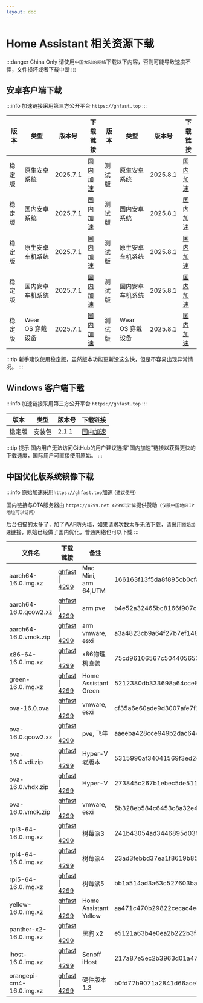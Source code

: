 ```yaml
--- 
layout: doc
---
```


# Home Assistant 相关资源下载
:::danger China Only
请使用`中国大陆的网络`下载以下内容，否则可能导致速度不佳，文件损坏或者下载中断
:::

## 安卓客户端下载
:::info
加速链接采用第三方公开平台 `https://ghfast.top`
:::

| 版本   | 类型       | 版本号  | 下载链接                                                                 | 版本   | 类型       | 版本号  | 下载链接                                                                 |
|--------|------------|---------|--------------------------------------------------------------------------|--------|------------|---------|--------------------------------------------------------------------------|
| 稳定版 | 原生安卓系统 | 2025.7.1 | [国内加速](https://ghfast.top/https://github.com/home-assistant/android/releases/download/2025.7.1/app-full-release.apk)  |测试版 | 原生安卓系统| 2025.8.1 | [国内加速](https://ghfast.top/https://github.com/home-assistant/android/releases/download/2025.8.1/app-full-release.apk)  |
| 稳定版 | 国内安卓系统 | 2025.7.1 | [国内加速](https://ghfast.top/https://github.com/home-assistant/android/releases/download/2025.7.1/app-minimal-release.apk) |测试版 | 国内安卓系统 | 2025.8.1 | [国内加速](https://ghfast.top/https://github.com/home-assistant/android/releases/download/2025.8.1/app-minimal-release.apk) |
| 稳定版 | 原生安卓车机系统 | 2025.7.1 | [国内加速](https://ghfast.top/https://github.com/home-assistant/android/releases/download/2025.7.1/automotive-full-release.apk) |测试版 | 原生安卓车机系统 | 2025.8.1 | [国内加速](https://ghfast.top/https://github.com/home-assistant/android/releases/download/2025.8.1/automotive-full-release.apk) |
| 稳定版 | 国内安卓车机系统 | 2025.7.1 | [国内加速](https://ghfast.top/https://github.com/home-assistant/android/releases/download/2025.7.1/automotive-minimal-release.apk) |测试版 | 国内安卓车机系统 | 2025.8.1 | [国内加速](https://ghfast.top/https://github.com/home-assistant/android/releases/download/2025.8.1/automotive-minimal-release.apk) |
| 稳定版 | Wear OS 穿戴设备 | 2025.7.1 | [国内加速](https://ghfast.top/https://github.com/home-assistant/android/releases/download/2025.7.1/wear-release.apk) |测试版 | Wear OS 穿戴设备 | 2025.8.1 | [国内加速](https://ghfast.top/https://github.com/home-assistant/android/releases/download/2025.8.1/wear-release.apk) |


:::tip
新手建议使用稳定版，虽然版本功能更新没这么快，但是不容易出现异常情况。
:::

## Windows 客户端下载

:::info
加速链接采用第三方公开平台 `https://ghfast.top`
:::

| 版本   | 类型   | 版本号| 下载链接                                                            |
|--------|--------|-------|-------------------------------------------------------------------|
| 稳定版 | 安装包 | 2.1.1 | [国内加速](https://ghfast.top/https://github.com/hass-agent/HASS.Agent/releases/latest/download/HASS.Agent.Installer.exe)  |

:::tip 提示
国内用户无法访问GitHub的用户建议选择"国内加速"链接以获得更快的下载速度，国际用户可直接使用原始。
:::

## 中国优化版系统镜像下载

:::info
原始加速采用`https://ghfast.top`加速 (`建议使用`)

国内链接与OTA服务器由 `https://4299.net 4299云计算`提供赞助`（仅限中国地区IP地址可以访问）`

后台扫描的太多了，加了WAF防火墙，如果请求次数太多无法下载，请采用`原始加速`链接，原始已经做了国内优化，普通网络也可以下载
:::



| 文件名 | 下载链接 | 备注 |文件HASH (SHA256) |
|----|---|---|----|
| aarch64-16.0.img.xz | [ghfast](https://ghfast.top/github.com/ha-china/HAOS-CN/releases/download/16.0/haos_generic-aarch64-16.0.img.xz) \| [4299](https://ota.hasscn.top/16.0/haos_generic-aarch64-16.0.img.xz) | Mac Mini, arm 64,UTM |166163f13f5da8f895cb0cfa2e7456fa7fb1b0ecf38e6d2ec72f3225f638f494 |
| aarch64-16.0.qcow2.xz |[ghfast](https://ghfast.top/github.com/ha-china/HAOS-CN/releases/download/16.0/haos_generic-aarch64-16.0.qcow2.xz) \| [4299](https://ota.hasscn.top/16.0/haos_generic-aarch64-16.0.qcow2.xz) | arm pve |b4e52a32465bc8166f907c58081a3fe61cddcd5e6793645e667248f5a9b4f918 |
| aarch64-16.0.vmdk.zip | [ghfast](https://ghfast.top/github.com/ha-china/HAOS-CN/releases/download/16.0/haos_generic-aarch64-16.0.vmdk.zip) \| [4299](https://ota.hasscn.top/16.0/haos_generic-aarch64-16.0.vmdk.zip) |arm vmware, esxi |a3a4823cb9a64f27b7ef1480b2202c5570e9c8cff9da986f36417ac132f74d03 |
| x86-64-16.0.img.xz | [ghfast](https://ghfast.top/github.com/ha-china/HAOS-CN/releases/download/16.0/haos_generic-x86-64-16.0.img.xz) \| [4299](https://ota.hasscn.top/16.0/haos_generic-x86-64-16.0.img.xz) |x86物理机直装 |75cd96106567c504405653350906970fdf864702b73fbfba1ab5b5b0866eddec |
| green-16.0.img.xz |[ghfast](https://ghfast.top/github.com/ha-china/HAOS-CN/releases/download/16.0/haos_green-16.0.img.xz) \| [4299](https://ota.hasscn.top/16.0/haos_green-16.0.img.xz) |Home Assistant Green | 5212380db333698a64cce863487fffaaf300641ab6c2aaf4dec3219af3da001a |
| ova-16.0.ova |[ghfast](https://ghfast.top/github.com/ha-china/HAOS-CN/releases/download/16.0/haos_ova-16.0.ova) \| [4299](https://ota.hasscn.top/16.0/haos_ova-16.0.ova) | vmware, esxi | cf35a6e60ade9d3007afe7f2c897b44289b59c5276a68fa1b01302662bd2e04f |
| ova-16.0.qcow2.xz |[ghfast](https://ghfast.top/github.com/ha-china/HAOS-CN/releases/download/16.0/haos_ova-16.0.qcow2.xz) \| [4299](https://ota.hasscn.top/16.0/haos_ova-16.0.qcow2.xz) |pve, 飞牛 | aaeeba428cce949b2dac6440e14fdf8381e1ac5348c62e180175741e25683370 |
| ova-16.0.vdi.zip | [ghfast](https://ghfast.top/github.com/ha-china/HAOS-CN/releases/download/16.0/haos_ova-16.0.vdi.zip) \| [4299](https://ota.hasscn.top/16.0/haos_ova-16.0.vdi.zip) |Hyper-V 老版本| 5315990af34041569f3ed2d76cebaf568c6f2382d51aeafc93cbfa1a807befa9 |
| ova-16.0.vhdx.zip | [ghfast](https://ghfast.top/github.com/ha-china/HAOS-CN/releases/download/16.0/haos_ova-16.0.vhdx.zip) \| [4299](https://ota.hasscn.top/16.0/haos_ova-16.0.vhdx.zip) |Hyper-V | 273845c267b1ebec5de5118e979fe7eec98e65eb00515b20203dce7243b560be |
| ova-16.0.vmdk.zip | [ghfast](https://ghfast.top/github.com/ha-china/HAOS-CN/releases/download/16.0/haos_ova-16.0.vmdk.zip) \| [4299](https://ota.hasscn.top/16.0/haos_ova-16.0.vmdk.zip) |vmware, esxi | 5b328eb584c6453c8a32e4ffc60325440f062f144335645f3f4c07c23807560d |
| rpi3-64-16.0.img.xz | [ghfast](https://ghfast.top/github.com/ha-china/HAOS-CN/releases/download/16.0/haos_rpi3-64-16.0.img.xz) \| [4299](https://ota.hasscn.top/16.0/haos_rpi3-64-16.0.img.xz) |树莓派3 | 241b43054ad3446895d039a5708d69baf5304dd29851f4bbc6ac1eeced875b46 |
| rpi4-64-16.0.img.xz | [ghfast](https://ghfast.top/github.com/ha-china/HAOS-CN/releases/download/16.0/haos_rpi4-64-16.0.img.xz) \| [4299](https://ota.hasscn.top/16.0/haos_rpi4-64-16.0.img.xz) |树莓派4 | 23ad3febbd37ea1f8619b85f14d645fcf32ee955b5a653067b3d98d3b3d523d6 |
| rpi5-64-16.0.img.xz | [ghfast](https://ghfast.top/github.com/ha-china/HAOS-CN/releases/download/16.0/haos_rpi5-64-16.0.img.xz) \| [4299](https://ota.hasscn.top/16.0/haos_rpi5-64-16.0.img.xz) |树莓派5 | bb1a514ad3a63c527603ba354d0f2045aafaca9954d3eccd726f0fab05c58700 |
| yellow-16.0.img.xz | [ghfast](https://ghfast.top/github.com/ha-china/HAOS-CN/releases/download/16.0/haos_yellow-16.0.img.xz) \| [4299](https://ota.hasscn.top/16.0/haos_yellow-16.0.img.xz) |Home Assistant Yellow | aa471c470b29822cecac4ed156098a2495e2537123c28584d97a2e75347d71c5 |
| panther-x2-16.0.img.xz | [ghfast](https://ghfast.top/github.com/ha-china/HAOS-CN/releases/download/16.0/haos_panther-x2-16.0.img.xz) \| [4299](https://ota.hasscn.top/16.0/haos_panther-x2-16.0.img.xz) |黑豹 x2 | e5121a63b4e0ea2b222b3f35a61e4d352c757cf62a9674b26321395c051f2549 |
| ihost-16.0.img.xz | [ghfast](https://ghfast.top/github.com/ha-china/HAOS-CN/releases/download/16.0/haos_ihost-16.0.img.xz) \| [4299](https://ota.hasscn.top/16.0/haos_ihost-16.0.img.xz) |Sonoff iHost | 217a87e5ec2b3963d01a47cbc84b1671f3cfc14d82451d0849dee0eede972a9c |
| orangepi-cm4-16.0.img.xz | [ghfast](https://ghfast.top/https://github.com/ha-china/HAOS-CN/releases/download/16.0/haos_orangepi-cm4-16.0.img.xz) \| [4299](https://ota.hasscn.top/16.0/haos_orangepi-cm4-16.0.img.xz) | 硬件版本1.3 | b0fd77b9071a2841d66ace76802a85c386afb66502e0f87c9ccb11f351cad301 |








